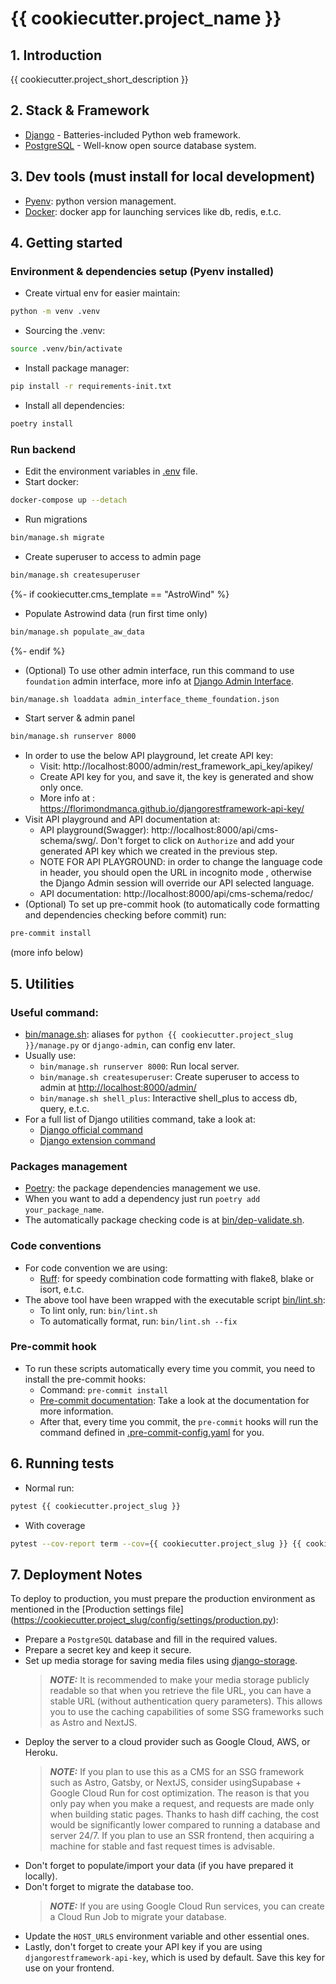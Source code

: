 # {{ cookiecutter.project_name }}

## 1. Introduction

{{ cookiecutter.project_short_description }}

## 2. Stack & Framework
- [Django](https://www.djangoproject.com/) - Batteries-included Python web framework.
- [PostgreSQL](https://www.postgresql.org/) - Well-know open source database system.

## 3. Dev tools (must install for local development)
- [Pyenv](https://github.com/pyenv/pyenv): python version management.
- [Docker](https://www.docker.com/products/docker-desktop/): docker app for launching services like db, redis, e.t.c.

## 4. Getting started
### Environment & dependencies setup (Pyenv installed)
- Create virtual env for easier maintain:
```bash
python -m venv .venv
```
- Sourcing the .venv:
```bash
source .venv/bin/activate
```
- Install package manager:
```bash
pip install -r requirements-init.txt
```
- Install all dependencies:
```bash
poetry install
```

### Run backend
- Edit the environment variables in [.env](.env) file.
- Start docker:
```bash
docker-compose up --detach
```
- Run migrations
```bash
bin/manage.sh migrate
```
- Create superuser to access to admin page
```bash
bin/manage.sh createsuperuser
```
{%- if cookiecutter.cms_template == "AstroWind" %}
- Populate Astrowind data (run first time only)
```bash
bin/manage.sh populate_aw_data
```
{%- endif %}
- (Optional) To use other admin interface, run this command to use `foundation` admin interface, more info
at [Django Admin Interface](https://github.com/fabiocaccamo/django-admin-interface).
```bash
bin/manage.sh loaddata admin_interface_theme_foundation.json
```
- Start server & admin panel
```bash
bin/manage.sh runserver 8000
```
- In order to use the below API playground, let create API key:
  - Visit: http://localhost:8000/admin/rest_framework_api_key/apikey/
  - Create API key for you, and save it, the key is generated and show only once.
  - More info at : https://florimondmanca.github.io/djangorestframework-api-key/
- Visit API playground and API documentation at:
  - API playground(Swagger): http://localhost:8000/api/cms-schema/swg/. Don't forget to click on
    `Authorize` and add your generated API key which we created in the previous step.
  - NOTE FOR API PLAYGROUND: in order to change the language code in header, you should open the URL in incognito mode
, otherwise the Django Admin session will override our API selected language.
  - API documentation: http://localhost:8000/api/cms-schema/redoc/
- (Optional) To set up pre-commit hook (to automatically code formatting and dependencies checking before commit) run:
```bash
pre-commit install
```
  (more info below)


## 5. Utilities
### Useful command:
- [bin/manage.sh](bin/manage.sh): aliases for `python {{ cookiecutter.project_slug }}/manage.py` or `django-admin`, can config env later.
- Usually use:
  - `bin/manage.sh runserver 8000`: Run local server.
  - `bin/manage.sh createsuperuser`: Create superuser to access to admin at
[http://localhost:8000/admin/](http://localhost:8000/admin/)
  - `bin/manage.sh shell_plus`: Interactive shell_plus to access db, query, e.t.c.
- For a full list of Django utilities command, take a look at:
  - [Django official command](https://docs.djangoproject.com/en/4.2/ref/django-admin/)
  - [Django extension command](https://django-extensions.readthedocs.io/en/latest/command_extensions.html)

### Packages management
- [Poetry](https://python-poetry.org/docs/): the package dependencies management we use.
- When you want to add a dependency just run `poetry add your_package_name`.
- The automatically package checking code is at [bin/dep-validate.sh](bin/dep-validate.sh).

### Code conventions
- For code convention we are using:
  - [Ruff](https://pypi.org/project/ruff/): for speedy combination code formatting with flake8, blake or isort, e.t.c.
- The above tool have been wrapped with the executable script [bin/lint.sh](bin/lint.sh):
  - To lint only, run: `bin/lint.sh`
  - To automatically format, run: `bin/lint.sh --fix`

### Pre-commit hook
- To run these scripts automatically every time you commit, you need to install the pre-commit hooks:
  - Command: `pre-commit install`
  - [Pre-commit documentation](https://pre-commit.com/): Take a look at the documentation for more information.
  - After that, every time you commit, the `pre-commit` hooks will run the command defined in
[.pre-commit-config.yaml](.pre-commit-config.yaml) for you.


## 6. Running tests
- Normal run:
```bash
pytest {{ cookiecutter.project_slug }}
```
- With coverage
```bash
pytest --cov-report term --cov={{ cookiecutter.project_slug }} {{ cookiecutter.project_slug }}
```

## 7. Deployment Notes
To deploy to production, you must prepare the production environment as mentioned in the [Production settings file]
(https://cookiecutter.project_slug/config/settings/production.py):

- Prepare a `PostgreSQL` database and fill in the required values.
- Prepare a secret key and keep it secure.
- Set up media storage for saving media files using [django-storage](https://django-storages.readthedocs.io/en/latest/).
  > **_NOTE:_** It is recommended to make your media storage publicly readable so that when you retrieve the file URL,
you can have a stable URL (without authentication query parameters). This allows you to use the caching
capabilities of some SSG frameworks such as Astro and NextJS.
- Deploy the server to a cloud provider such as Google Cloud, AWS, or Heroku.
  > **_NOTE:_** If you plan to use this as a CMS for an SSG framework such as Astro, Gatsby, or NextJS, consider
usingSupabase + Google Cloud Run for cost optimization. The reason is that you only pay when you make a request, and
requests are made only when building static pages. Thanks to hash diff caching, the cost would be significantly lower
compared to running a database and server 24/7. If you plan to use an SSR frontend, then acquiring a machine for stable
and fast request times is advisable.
- Don't forget to populate/import your data (if you have prepared it locally).
- Don't forget to migrate the database too.
  > **_NOTE:_** If you are using Google Cloud Run services, you can create a Cloud Run Job to migrate your database.
- Update the `HOST_URLS` environment variable and other essential ones.
- Lastly, don't forget to create your API key if you are using `djangorestframework-api-key`, which is used by
default. Save this key for use on your frontend.
